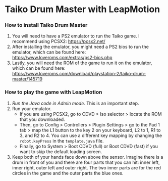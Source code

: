 # Taiko Drum Master with LeapMotion

### How to install Taiko Drum Master
1. You will need to have a PS2 emulator to run the Taiko game. 
I recommend using PCSX2: https://pcsx2.net/
2. After installing the emulator, you might need a PS2 bios to run the emulator, which can be found here: https://www.loveroms.com/extras/ps2-bios.php
3. Lastly, you will need the ROM of the game to run it on the emulator, which can be found here: https://www.loveroms.com/download/playstation-2/taiko-drum-master/145719

### How to play the game with LeapMotion
1. _Run the Java code in Admin mode._ This is an important step.
2. Run your emulator. 
    * If you are using PCSX2, go to CDVD > Iso selector > locate the ROM that you downloaded. 
    * Then, go to Config > Controllers > Plugin Settings > go to the Pad 1 tab > map the L1 button to the key 2 on your keyboard, L2 to 1, R1 to 3, and R2 to 4. You can use a different key mapping by changing the ```robot.keyPress``` in the ```template.java``` file.
    * Finally, go to System > Boot CDVD (full) or Boot CDVD (fast) if you want to skip the default loading screen. 
3. Keep both of your hands face down above the sensor. Imagine there is a drum in front of you and there are four parts that you can hit: inner left, inner right, outer left and outer right. The two inner parts are for the red circles in the game and the outer parts the blue ones.